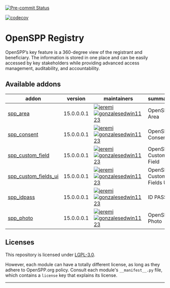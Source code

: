 
<!-- /!\ Non OCA Context : Set here the badge of your runbot / runboat instance. -->
[![Pre-commit Status](https://github.com/openspp-project/openspp-registry/actions/workflows/pre-commit.yml/badge.svg?branch=15.0)](https://github.com/openspp-project/openspp-registry/actions/workflows/pre-commit.yml?query=branch%3A15.0)
<!-- [![Build Status](https://github.com/openspp-project/openspp-registry/actions/workflows/test.yml/badge.svg?branch=15.0)](https://github.com/openspp-project/openspp-registry/actions/workflows/test.yml?query=branch%3A15.0) -->
[![codecov](https://codecov.io/gh/openspp-project/openspp-registry/branch/15.0/graph/badge.svg)](https://codecov.io/gh/openspp-project/openspp-registry)
<!-- /!\ Non OCA Context : Set here the badge of your translation instance. -->

<!-- /!\ do not modify above this line -->

# OpenSPP Registry

OpenSPP’s key feature is a 360-degree view of the registrant and beneficiary. The information is stored in one place and can be easily accessed by key stakeholders while providing advanced access management, auditability, and accountability.

<!-- /!\ do not modify below this line -->

<!-- prettier-ignore-start -->

[//]: # (addons)

Available addons
----------------
addon | version | maintainers | summary
--- | --- | --- | ---
[spp_area](spp_area/) | 15.0.0.0.1 | [![jeremi](https://github.com/jeremi.png?size=30px)](https://github.com/jeremi) [![gonzalesedwin1123](https://github.com/gonzalesedwin1123.png?size=30px)](https://github.com/gonzalesedwin1123) | OpenSPP Area
[spp_consent](spp_consent/) | 15.0.0.0.1 | [![jeremi](https://github.com/jeremi.png?size=30px)](https://github.com/jeremi) [![gonzalesedwin1123](https://github.com/gonzalesedwin1123.png?size=30px)](https://github.com/gonzalesedwin1123) | OpenSPP Consent
[spp_custom_field](spp_custom_field/) | 15.0.0.0.1 | [![jeremi](https://github.com/jeremi.png?size=30px)](https://github.com/jeremi) [![gonzalesedwin1123](https://github.com/gonzalesedwin1123.png?size=30px)](https://github.com/gonzalesedwin1123) | OpenSPP Custom Field
[spp_custom_fields_ui](spp_custom_fields_ui/) | 15.0.0.0.1 | [![jeremi](https://github.com/jeremi.png?size=30px)](https://github.com/jeremi) [![gonzalesedwin1123](https://github.com/gonzalesedwin1123.png?size=30px)](https://github.com/gonzalesedwin1123) | OpenSPP Custom Fields UI
[spp_idpass](spp_idpass/) | 15.0.0.0.1 | [![jeremi](https://github.com/jeremi.png?size=30px)](https://github.com/jeremi) [![gonzalesedwin1123](https://github.com/gonzalesedwin1123.png?size=30px)](https://github.com/gonzalesedwin1123) | ID PASS
[spp_photo](spp_photo/) | 15.0.0.0.1 | [![jeremi](https://github.com/jeremi.png?size=30px)](https://github.com/jeremi) [![gonzalesedwin1123](https://github.com/gonzalesedwin1123.png?size=30px)](https://github.com/gonzalesedwin1123) | OpenSPP Photo

[//]: # (end addons)

<!-- prettier-ignore-end -->

## Licenses

This repository is licensed under [LGPL-3.0](LICENSE).

However, each module can have a totally different license, as long as they adhere to OpenSPP.org
policy. Consult each module's `__manifest__.py` file, which contains a `license` key
that explains its license.

----
<!-- /!\ Non OCA Context : Set here the full description of your organization. -->
